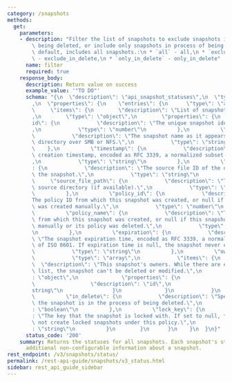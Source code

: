 ```yaml
---
category: /snapshots
methods:
  get:
    parameters:
    - description: "Filter the list of snapshots to exclude snapshots in process of\
        \ being deleted, or include only snapshots in process of being deleted. By\
        \ default, includes all snapshots.:\n * `all` - all,\n * `exclude_in_delete`\
        \ - exclude_in_delete,\n * `only_in_delete` - only_in_delete"
      name: filter
      required: true
    response_body:
      description: Return value on success
      example_value: '"TO DO"'
      schema: "{\n  \"description\": \"api_snapshot_statuses\",\n  \"type\": \"object\"\
        ,\n  \"properties\": {\n    \"entries\": {\n      \"type\": \"array\",\n \
        \     \"items\": {\n        \"description\": \"List of snapshot statuses\"\
        ,\n        \"type\": \"object\",\n        \"properties\": {\n          \"\
        id\": {\n            \"description\": \"The unique snapshot identifier.\"\
        ,\n            \"type\": \"number\"\n          },\n          \"name\": {\n\
        \            \"description\": \"The snapshot name as it appears in the .snapshot\
        \ directory over SMB or NFS.\",\n            \"type\": \"string\"\n      \
        \    },\n          \"timestamp\": {\n            \"description\": \"The snapshot\
        \ creation timestamp, encoded as RFC 3339, a normalized subset of ISO 8601.\"\
        ,\n            \"type\": \"string\"\n          },\n          \"source_file_id\"\
        : {\n            \"description\": \"The source file ID of the directory for\
        \ the snapshot.\",\n            \"type\": \"string\"\n          },\n     \
        \     \"source_file_path\": {\n            \"description\": \"The snapshot\
        \ source directory (if available).\",\n            \"type\": \"string\"\n\
        \          },\n          \"policy_id\": {\n            \"description\": \"\
        The policy ID from which this snapshot was created, or null if this snapshot\
        \ was created manually.\",\n            \"type\": \"number\"\n          },\n\
        \          \"policy_name\": {\n            \"description\": \"The policy name\
        \ from which this snapshot was created, or null if this snapshot was created\
        \ manually or its policy was deleted.\",\n            \"type\": \"string\"\
        \n          },\n          \"expiration\": {\n            \"description\":\
        \ \"The snapshot expiration time, encoded as RFC 3339, a normalized subset\
        \ of ISO 8601. If expiration time is null, the snapshot never expires.\",\n\
        \            \"type\": \"string\"\n          },\n          \"owners\": {\n\
        \            \"type\": \"array\",\n            \"items\": {\n            \
        \  \"description\": \"This snapshot's owners. While there are entries on this\
        \ list, the snapshot can't be deleted or modified.\",\n              \"type\"\
        : \"object\",\n              \"properties\": {\n                \"id\": {\n\
        \                  \"description\": \"id\",\n                  \"type\": \"\
        string\"\n                }\n              }\n            }\n          },\n\
        \          \"in_delete\": {\n            \"description\": \"Specifies whether\
        \ the snapshot is in the process of being deleted.\",\n            \"type\"\
        : \"boolean\"\n          },\n          \"lock_key\": {\n            \"description\"\
        : \"The key that the snapshot is locked with. If set to null, the system does\
        \ not create locked snapshots under this policy.\",\n            \"type\"\
        : \"string\"\n          }\n        }\n      }\n    }\n  }\n}"
      status_code: '200'
    summary: Returns the statuses for all snapshots. Each snapshot's status includes
      additional non-configurable information about a snapshot.
rest_endpoint: /v3/snapshots/status/
permalink: /rest-api-guide/snapshots/v3_status.html
sidebar: rest_api_guide_sidebar
---
```

